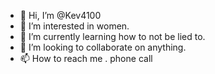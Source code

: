 - 👋 Hi, I’m @Kev4100
- 👀 I’m interested in women.
- 🌱 I’m currently learning how to not be lied to. 
- 💞️ I’m looking to collaborate on anything.
- 📫 How to reach me . phone call

<!---
Kev4100/Kev4100 is a ✨ special ✨ repository because its `README.md` (this file) appears on your GitHub profile.
You can click the Preview link to take a look at your changes.
--->
